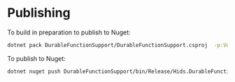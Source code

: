 # Publishing

To build in preparation to publish to Nuget:

```bash
dotnet pack DurableFunctionSupport/DurableFunctionSupport.csproj  -p:Version=<version goes here> --configuration Release
```

To publish to Nuget:

```bash
dotnet nuget push DurableFunctionSupport/bin/Release/Hids.DurableFunctionSupport.<version goes here>.nupkg --api-key <API key goes here> --source https://api.nuget.org/v3/index.json
```
